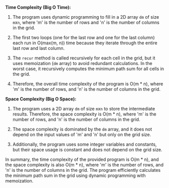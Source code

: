 **Time Complexity (Big O Time):**

1. The program uses dynamic programming to fill in a 2D array `dm` of size `m`x`n`, where 'm' is the number of rows and 'n' is the number of columns in the grid.

2. The first two loops (one for the last row and one for the last column) each run in O(max(m, n)) time because they iterate through the entire last row and last column.

3. The `recur` method is called recursively for each cell in the grid, but it uses memoization (`dm` array) to avoid redundant calculations. In the worst case, it recursively computes the minimum path sum for all cells in the grid.

4. Therefore, the overall time complexity of the program is O(m * n), where 'm' is the number of rows, and 'n' is the number of columns in the grid.

**Space Complexity (Big O Space):**

1. The program uses a 2D array `dm` of size `m`x`n` to store the intermediate results. Therefore, the space complexity is O(m * n), where 'm' is the number of rows, and 'n' is the number of columns in the grid.

2. The space complexity is dominated by the `dm` array, and it does not depend on the input values of 'm' and 'n' but only on the grid size.

3. Additionally, the program uses some integer variables and constants, but their space usage is constant and does not depend on the grid size.

In summary, the time complexity of the provided program is O(m * n), and the space complexity is also O(m * n), where 'm' is the number of rows, and 'n' is the number of columns in the grid. The program efficiently calculates the minimum path sum in the grid using dynamic programming with memoization.
